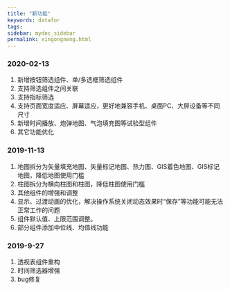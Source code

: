 ```yaml
---
title: "新功能"
keywords: datafor
tags:
sidebar: mydoc_sidebar
permalink: xingongneng.html
---
```

### 2020-02-13
1. 新增按钮筛选组件、单/多选框筛选组件
2. 支持筛选组件之间关联
3. 支持指标筛选
4. 支持页面宽度适应、屏幕适应，更好地兼容手机、桌面PC、大屏设备等不同尺寸
5. 新增时间播放、炮弹地图、气泡填充图等试验型组件
6. 其它功能优化

### 2019-11-13
1. 地图拆分为矢量填充地图、矢量标记地图、热力图、GIS着色地图、GIS标记地图，降低地图使用门槛
2. 柱图拆分为横向柱图和柱图，降低柱图使用门槛
3. 其他组件的增强和调整
4. 显示、过渡动画的优化，解决操作系统关闭动态效果时“保存”等功能可能无法正常工作的问题
5. 组件默认值、上限范围调整。
6. 部分组件添加中位线、均值线功能

### 2019-9-27

1. 透视表组件重构
2. 时间筛选器增强
3. bug修复